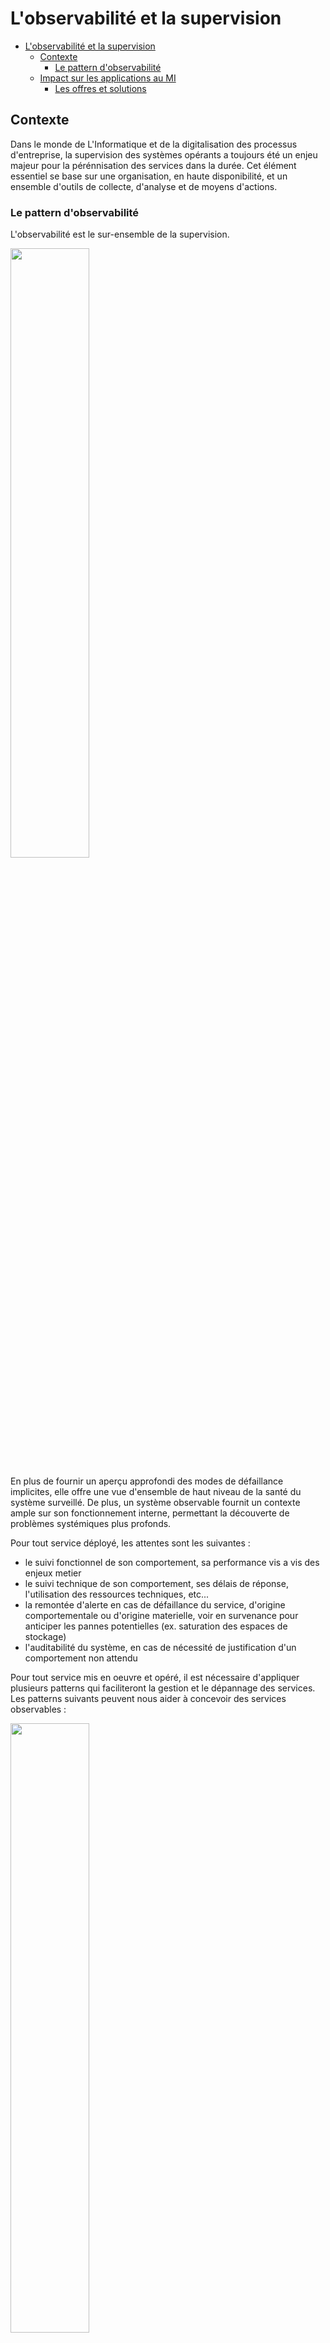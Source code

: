 # L'observabilité et la supervision

- [L'observabilité et la supervision](#lobservabilité-et-la-supervision)
  - [Contexte <a class="anchor" id="contexte"></a>](#contexte-)
    - [Le pattern d'observabilité <a class="anchor" id="patternobservablite"></a>](#le-pattern-dobservabilité-)
  - [Impact sur les applications au MI <a class="anchor" id="impactSurApplications"></a>](#impact-sur-les-applications-au-mi-)
    - [Les offres et solutions <a class="anchor" id="offreDNUMObservabilite"></a>](#les-offres-et-solutions-)

## Contexte <a class="anchor" id="contexte"></a>

Dans le monde de L'Informatique et de la digitalisation des processus d'entreprise, la supervision des systèmes opérants a toujours été un enjeu majeur pour la pérénnisation des services dans la durée.
Cet élément essentiel se base sur une organisation, en haute disponibilité, et un ensemble d'outils de collecte, d'analyse et de moyens d'actions.

### Le pattern d'observabilité <a class="anchor" id="patternobservablite"></a>

L'observabilité est le sur-ensemble de la supervision.

<img src="./images/observabilité_schema1.jpg" width="50%" heigth="50%">


En plus de fournir un aperçu approfondi des modes de défaillance implicites, elle offre une vue d'ensemble de haut niveau de la santé du système surveillé. De plus, un système observable fournit un contexte ample sur son fonctionnement interne, permettant la découverte de problèmes systémiques plus profonds.

Pour tout service déployé, les attentes sont les suivantes :

- le suivi fonctionnel de son comportement, sa performance vis a vis des enjeux metier
- le suivi technique de son comportement, ses délais de réponse, l'utilisation des ressources techniques, etc...
- la remontée d'alerte en cas de défaillance du service, d'origine comportementale ou d'origine materielle, voir en survenance pour anticiper les pannes potentielles (ex. saturation des espaces de stockage)
- l'auditabilité du système, en cas de nécessité de justification d'un comportement non attendu

Pour tout service mis en oeuvre et opéré, il est nécessaire d'appliquer plusieurs patterns qui faciliteront la gestion et le dépannage des services. Les patterns suivants peuvent nous aider à concevoir des services observables :

<img src="./images/observabilité_schema2GlobalPattern.jpg" width="50%" heigth="50%"> 


- [**Health Check API**](./adr/ADR-pattern-API-HealthCheck.md): mise en place une API de contrôle de l'état de santé du service.
- [**L'aggrégation de journaux**](./adr/ADR-pattern-aggregation-journaux.md) : la centralisation des logs pour en simplifier l'accès et la recherche.
- [**Traçage en environnements distribués**](./adr/ADR-pattern-trace-env-distrib.md) : l'Identification des demandes entrantes, des éléments transmis et les sollicitations de systèmes tiers par un identifiant unique afin de suivre leur circulation entre les systèmes.
- [**La collecte des exception**](./adr/ADR-pattern-suivi-exceptions.md) : Les exceptions (incidents, alertes, ...) doivent être remontées à un service de suivi des exceptions qui les dédouble, alerte les équipes responsables et suit leur résolution.
- [**La collecte des métriques applicatifs**](./adr/ADR-pattern-suivi-metrique-applicatif.md) : Les métriques telles que les Valeurs de comptage et les valeurs seuil sont fournis par les services, centralisés et exposées sur des tableaux de bord de métriques.
- [**Journaux auditables**](./adr/ADR-pattern-journaux-auditables.md) : les evenements et les actions des utilisateurs, ainsi que le contexte de l'application sont à sauvegarder afin d'en permettre l'accès et le rejeu.

## Impact sur les applications au MI <a class="anchor" id="impactSurApplications"></a>

### Les offres et solutions <a class="anchor" id="offreDNUMObservabilite"></a>

